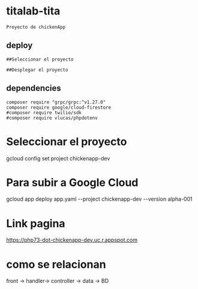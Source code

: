 # titalab-tita
	Proyecto de chickenApp

## deploy
	##Seleccionar el proyecto

	##Desplegar el proyecto

## dependencies
	composer require "grpc/grpc:^v1.27.0"
	composer require google/cloud-firestore
	#composer require twilio/sdk
	#composer require vlucas/phpdotenv

# Seleccionar el proyecto
gcloud config set project chickenapp-dev

# Para subir a Google Cloud
gcloud app deploy app.yaml --project chickenapp-dev --version alpha-001

# Link pagina
https://php73-dot-chickenapp-dev.uc.r.appspot.com

# como se relacionan
front -> handler-> controller -> data -> BD